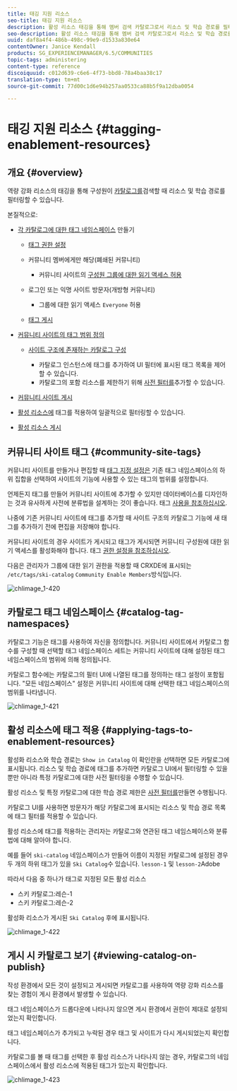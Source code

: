 ```yaml
---
title: 태깅 지원 리소스
seo-title: 태깅 지원 리소스
description: 활성 리소스 태깅을 통해 멤버 검색 카탈로그로서 리소스 및 학습 경로를 필터링할 수 있습니다.
seo-description: 활성 리소스 태깅을 통해 멤버 검색 카탈로그로서 리소스 및 학습 경로를 필터링할 수 있습니다.
uuid: daf8a4f4-486b-498c-99e9-d1533a830e64
contentOwner: Janice Kendall
products: SG_EXPERIENCEMANAGER/6.5/COMMUNITIES
topic-tags: administering
content-type: reference
discoiquuid: c012d639-c6e6-4f73-bbd8-78a4baa38c17
translation-type: tm+mt
source-git-commit: 77d00c1d6e94b257aa0533ca88b5f9a12dba0054

---
```



# 태깅 지원 리소스 {#tagging-enablement-resources}

## 개요 {#overview}

역량 강화 리소스의 태깅을 통해 구성원이 [카탈로그를](functions.md#catalog-function)검색할 때 리소스 및 학습 경로를 필터링할 수 있습니다.

본질적으로:

* [각 카탈로그에 대한 태그 네임스페이스](../../help/sites-administering/tags.md#creating-a-namespace) 만들기

   * [태그 권한 설정](../../help/sites-administering/tags.md#setting-tag-permissions)
   * 커뮤니티 멤버에게만 해당(폐쇄된 커뮤니티)

      * 커뮤니티 사이트의 [구성원 그룹에 대한 읽기 액세스 허용](users.md#publish-group-roles)
   * 로그인 또는 익명 사이트 방문자(개방형 커뮤니티)

      * 그룹에 대한 읽기 액세스 `Everyone` 허용
   * [태그 게시](../../help/sites-administering/tags.md#publishing-tags)



* [커뮤니티 사이트의 태그 범위 정의](sites-console.md#tagging)

   * [사이트 구조에 존재하는 카탈로그 구성](functions.md#catalog-function)

      * 카탈로그 인스턴스에 태그를 추가하여 UI 필터에 표시된 태그 목록을 제어할 수 있습니다.
      * 카탈로그의 포함 리소스를 제한하기 위해 [사전 필터를](catalog-developer-essentials.md#pre-filters)추가할 수 있습니다.

* [커뮤니티 사이트 게시](sites-console.md#publishing-the-site)
* [활성 리소스에](resources.md#create-a-resource) 태그를 적용하여 일괄적으로 필터링할 수 있습니다.
* [활성 리소스 게시](resources.md#publish)

## 커뮤니티 사이트 태그 {#community-site-tags}

커뮤니티 사이트를 만들거나 편집할 때 [태그 지정 설정은](sites-console.md#tagging) 기존 태그 네임스페이스의 하위 집합을 선택하여 사이트의 기능에 사용할 수 있는 태그의 범위를 설정합니다.

언제든지 태그를 만들어 커뮤니티 사이트에 추가할 수 있지만 데이터베이스를 디자인하는 것과 유사하게 사전에 분류법을 설계하는 것이 좋습니다. 태그 [사용을 참조하십시오](../../help/sites-authoring/tags.md).

나중에 기존 커뮤니티 사이트에 태그를 추가할 때 사이트 구조의 카탈로그 기능에 새 태그를 추가하기 전에 편집을 저장해야 합니다.

커뮤니티 사이트의 경우 사이트가 게시되고 태그가 게시되면 커뮤니티 구성원에 대한 읽기 액세스를 활성화해야 합니다. 태그 [권한 설정을 참조하십시오](../../help/sites-administering/tags.md#setting-tag-permissions).

다음은 관리자가 그룹에 대한 읽기 권한을 적용할 때 CRXDE에 표시되는 `/etc/tags/ski-catalog` `Community Enable Members`방식입니다.

![chlimage_1-420](assets/chlimage_1-420.png)

## 카탈로그 태그 네임스페이스 {#catalog-tag-namespaces}

카탈로그 기능은 태그를 사용하여 자신을 정의합니다. 커뮤니티 사이트에서 카탈로그 함수를 구성할 때 선택할 태그 네임스페이스 세트는 커뮤니티 사이트에 대해 설정된 태그 네임스페이스의 범위에 의해 정의됩니다.

카탈로그 함수에는 카탈로그의 필터 UI에 나열된 태그를 정의하는 태그 설정이 포함됩니다. &quot;모든 네임스페이스&quot; 설정은 커뮤니티 사이트에 대해 선택한 태그 네임스페이스의 범위를 나타냅니다.

![chlimage_1-421](assets/chlimage_1-421.png)

## 활성 리소스에 태그 적용 {#applying-tags-to-enablement-resources}

활성화 리소스와 학습 경로는 `Show in Catalog` 이 확인란을 선택하면 모든 카탈로그에 표시됩니다. 리소스 및 학습 경로에 태그를 추가하면 카탈로그 UI에서 필터링할 수 있을 뿐만 아니라 특정 카탈로그에 대한 사전 필터링을 수행할 수 있습니다.

활성 리소스 및 특정 카탈로그에 대한 학습 경로 제한은 [사전 필터를](catalog-developer-essentials.md#pre-filters)만들면 수행됩니다.

카탈로그 UI를 사용하면 방문자가 해당 카탈로그에 표시되는 리소스 및 학습 경로 목록에 태그 필터를 적용할 수 있습니다.

활성 리소스에 태그를 적용하는 관리자는 카탈로그와 연관된 태그 네임스페이스와 분류법에 대해 알아야 합니다.

예를 들어 `ski-catalog` 네임스페이스가 만들어 이름이 지정된 카탈로그에 설정된 경우 두 개의 하위 태그가 있을 `Ski Catalog`수 있습니다. `lesson-1` 및 `lesson-2`Adobe

따라서 다음 중 하나가 태그로 지정된 모든 활성 리소스

* 스키 카탈로그:레슨-1
* 스키 카탈로그:레슨-2

활성화 리소스가 게시된 `Ski Catalog` 후에 표시됩니다.

![chlimage_1-422](assets/chlimage_1-422.png)

## 게시 시 카탈로그 보기 {#viewing-catalog-on-publish}

작성 환경에서 모든 것이 설정되고 게시되면 카탈로그를 사용하여 역량 강화 리소스를 찾는 경험이 게시 환경에서 발생할 수 있습니다.

태그 네임스페이스가 드롭다운에 나타나지 않으면 게시 환경에서 권한이 제대로 설정되었는지 확인합니다.

태그 네임스페이스가 추가되고 누락된 경우 태그 및 사이트가 다시 게시되었는지 확인합니다.

카탈로그를 볼 때 태그를 선택한 후 활성 리소스가 나타나지 않는 경우, 카탈로그의 네임스페이스에서 활성 리소스에 적용된 태그가 있는지 확인합니다.

![chlimage_1-423](assets/chlimage_1-423.png)


